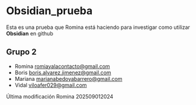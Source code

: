# Obsidian_prueba

Esta es una prueba que Romina está haciendo para investigar como utilizar **Obsidian** en github

## Grupo 2

* Romina <romiayalacontacto@gmail.com>
* Boris <boris.alvarez.jimenez@gmail.com>
* Mariana <marianabedoyabarrero@gmail.com>
* Vidal <viloafer029@gmail.com>

Última modificación Romina 202509012024 
